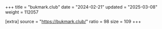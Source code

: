 +++
title = "bukmark.club"
date = "2024-02-21"
updated = "2025-03-08"
weight = 112057

[extra]
source = "https://bukmark.club/"
ratio = 98
size = 109
+++
